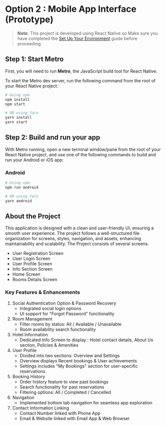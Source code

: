 # Option 2 : Mobile App Interface (Prototype)

> **Note**: This project is developed using React Native so Make sure you have completed the [Set Up Your Environment](https://reactnative.dev/docs/set-up-your-environment) guide before proceeding.

## Step 1: Start Metro

First, you will need to run **Metro**, the JavaScript build tool for React Native.

To start the Metro dev server, run the following command from the root of your React Native project:

```sh
# Using npm
npm install
npm start

# OR using Yarn
yarn install
yarn start
```

## Step 2: Build and run your app

With Metro running, open a new terminal window/pane from the root of your React Native project, and use one of the following commands to build and run your Android or iOS app:

### Android

```sh
# Using npm
npm run android

# OR using Yarn
yarn android
```

## About the Project

This application is designed with a clean and user-friendly UI, ensuring a smooth user experience. The project follows a well-structured file organization for screens, styles, navigation, and assets, enhancing maintainability and scalability. The Project consists of several screens.
- User Registration Screen
- User Login Screen
- User Profile Screen
- Info Section Screen
- Home Screen
- Rooms Details Screen

### Key Features & Enhancements

1. Social Authentication Option & Password Recovery
   - Integrated social login options
   - UI support for "Forgot Password" functionality
2. Room Management
   - Filter rooms by status: All / Available / Unavailable
   - Room availability search functionality
3. Hotel Information
   - Dedicated Info Screen to display : Hotel contact details, About Us section, Policies & Amenities
4. User Profile
   - Divided into two sections: Overview and Settings
   - Overview displays Recent bookings & User achievements
   - Settings includes "My Bookings" section for user-specific reservations
5. Booking History
   - Order history feature to view past bookings
   - Search functionality for past reservations
   - Filtering options: All / Completed / Cancelled
6. Navigation
   - Implemented bottom tab navigation for seamless app exploration
7. Contact Information Linking
   - Contact Number linked with Phone App
   - Email & Website linked with Email App & Web Browser
